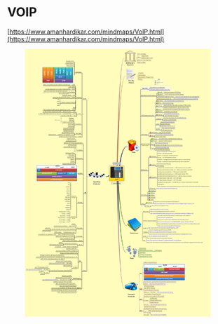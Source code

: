 # VOIP

[https://www.amanhardikar.com/mindmaps/VoIP.html](https://www.amanhardikar.com/mindmaps/VoIP.html)



<figure><img src="../../../.gitbook/assets/image (94).png" alt=""><figcaption></figcaption></figure>
